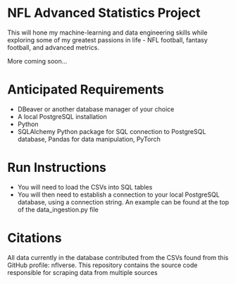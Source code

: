 # NFL Advanced Statistics Project

This will hone my machine-learning and data engineering skills while exploring some of my greatest passions in life - NFL football, fantasy football, and advanced metrics.

More coming soon...

# Anticipated Requirements
* DBeaver or another database manager of your choice
* A local PostgreSQL installation
* Python
* SQLAlchemy Python package for SQL connection to PostgreSQL database, Pandas for data manipulation, PyTorch

# Run Instructions
* You will need to load the CSVs into SQL tables
* You will then need to establish a connection to your local PostgreSQL database, using a connection string. An example can be found at the top of the data_ingestion.py file

# Citations
All data currently in the database contributed from the CSVs found from this GitHub profile: nflverse. This repository contains the source code responsible for scraping data from multiple sources
